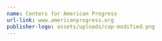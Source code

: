 ```yaml
---
name: Centers for American Progress
url-link: www.americanprogress.org
publisher-logo: assets/uploads/cap-modified.png
---
```

